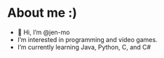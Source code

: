 # About me :)

* 👋 Hi, I’m @jen-mo
* I’m interested in programming and video games.
* I’m currently learning Java, Python, C, and C#

